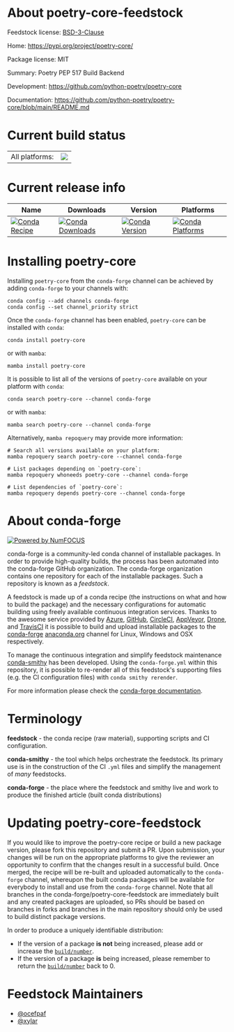 About poetry-core-feedstock
===========================

Feedstock license: [BSD-3-Clause](https://github.com/conda-forge/poetry-core-feedstock/blob/main/LICENSE.txt)

Home: https://pypi.org/project/poetry-core/

Package license: MIT

Summary: Poetry PEP 517 Build Backend

Development: https://github.com/python-poetry/poetry-core

Documentation: https://github.com/python-poetry/poetry-core/blob/main/README.md

Current build status
====================


<table><tr><td>All platforms:</td>
    <td>
      <a href="https://dev.azure.com/conda-forge/feedstock-builds/_build/latest?definitionId=9348&branchName=main">
        <img src="https://dev.azure.com/conda-forge/feedstock-builds/_apis/build/status/poetry-core-feedstock?branchName=main">
      </a>
    </td>
  </tr>
</table>

Current release info
====================

| Name | Downloads | Version | Platforms |
| --- | --- | --- | --- |
| [![Conda Recipe](https://img.shields.io/badge/recipe-poetry--core-green.svg)](https://anaconda.org/conda-forge/poetry-core) | [![Conda Downloads](https://img.shields.io/conda/dn/conda-forge/poetry-core.svg)](https://anaconda.org/conda-forge/poetry-core) | [![Conda Version](https://img.shields.io/conda/vn/conda-forge/poetry-core.svg)](https://anaconda.org/conda-forge/poetry-core) | [![Conda Platforms](https://img.shields.io/conda/pn/conda-forge/poetry-core.svg)](https://anaconda.org/conda-forge/poetry-core) |

Installing poetry-core
======================

Installing `poetry-core` from the `conda-forge` channel can be achieved by adding `conda-forge` to your channels with:

```
conda config --add channels conda-forge
conda config --set channel_priority strict
```

Once the `conda-forge` channel has been enabled, `poetry-core` can be installed with `conda`:

```
conda install poetry-core
```

or with `mamba`:

```
mamba install poetry-core
```

It is possible to list all of the versions of `poetry-core` available on your platform with `conda`:

```
conda search poetry-core --channel conda-forge
```

or with `mamba`:

```
mamba search poetry-core --channel conda-forge
```

Alternatively, `mamba repoquery` may provide more information:

```
# Search all versions available on your platform:
mamba repoquery search poetry-core --channel conda-forge

# List packages depending on `poetry-core`:
mamba repoquery whoneeds poetry-core --channel conda-forge

# List dependencies of `poetry-core`:
mamba repoquery depends poetry-core --channel conda-forge
```


About conda-forge
=================

[![Powered by
NumFOCUS](https://img.shields.io/badge/powered%20by-NumFOCUS-orange.svg?style=flat&colorA=E1523D&colorB=007D8A)](https://numfocus.org)

conda-forge is a community-led conda channel of installable packages.
In order to provide high-quality builds, the process has been automated into the
conda-forge GitHub organization. The conda-forge organization contains one repository
for each of the installable packages. Such a repository is known as a *feedstock*.

A feedstock is made up of a conda recipe (the instructions on what and how to build
the package) and the necessary configurations for automatic building using freely
available continuous integration services. Thanks to the awesome service provided by
[Azure](https://azure.microsoft.com/en-us/services/devops/), [GitHub](https://github.com/),
[CircleCI](https://circleci.com/), [AppVeyor](https://www.appveyor.com/),
[Drone](https://cloud.drone.io/welcome), and [TravisCI](https://travis-ci.com/)
it is possible to build and upload installable packages to the
[conda-forge](https://anaconda.org/conda-forge) [anaconda.org](https://anaconda.org/)
channel for Linux, Windows and OSX respectively.

To manage the continuous integration and simplify feedstock maintenance
[conda-smithy](https://github.com/conda-forge/conda-smithy) has been developed.
Using the ``conda-forge.yml`` within this repository, it is possible to re-render all of
this feedstock's supporting files (e.g. the CI configuration files) with ``conda smithy rerender``.

For more information please check the [conda-forge documentation](https://conda-forge.org/docs/).

Terminology
===========

**feedstock** - the conda recipe (raw material), supporting scripts and CI configuration.

**conda-smithy** - the tool which helps orchestrate the feedstock.
                   Its primary use is in the construction of the CI ``.yml`` files
                   and simplify the management of *many* feedstocks.

**conda-forge** - the place where the feedstock and smithy live and work to
                  produce the finished article (built conda distributions)


Updating poetry-core-feedstock
==============================

If you would like to improve the poetry-core recipe or build a new
package version, please fork this repository and submit a PR. Upon submission,
your changes will be run on the appropriate platforms to give the reviewer an
opportunity to confirm that the changes result in a successful build. Once
merged, the recipe will be re-built and uploaded automatically to the
`conda-forge` channel, whereupon the built conda packages will be available for
everybody to install and use from the `conda-forge` channel.
Note that all branches in the conda-forge/poetry-core-feedstock are
immediately built and any created packages are uploaded, so PRs should be based
on branches in forks and branches in the main repository should only be used to
build distinct package versions.

In order to produce a uniquely identifiable distribution:
 * If the version of a package **is not** being increased, please add or increase
   the [``build/number``](https://docs.conda.io/projects/conda-build/en/latest/resources/define-metadata.html#build-number-and-string).
 * If the version of a package **is** being increased, please remember to return
   the [``build/number``](https://docs.conda.io/projects/conda-build/en/latest/resources/define-metadata.html#build-number-and-string)
   back to 0.

Feedstock Maintainers
=====================

* [@ocefpaf](https://github.com/ocefpaf/)
* [@xylar](https://github.com/xylar/)

